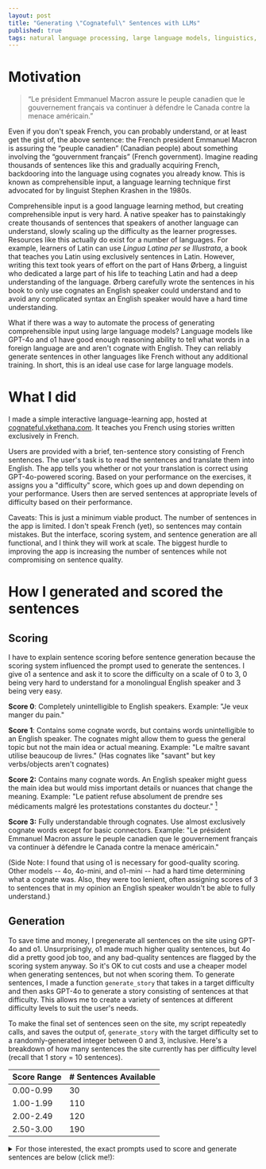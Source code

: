 ```yaml
---
layout: post
title: "Generating \"Cognateful\" Sentences with LLMs"
published: true
tags: natural language processing, large language models, linguistics, software projects
---
```


# Motivation
> “Le président Emmanuel Macron assure le peuple canadien que le gouvernement français va continuer à défendre le Canada contre la menace américain.”

Even if you don't speak French, you can probably understand, or at least get the gist of, the above sentence: the French president Emmanuel Macron is assuring the “peuple canadien” (Canadian people) about something involving the “gouvernment français” (French government). Imagine reading thousands of sentences like this and gradually acquiring French, backdooring into the language using cognates you already know. This is known as comprehensible input, a language learning technique first advocated for by linguist Stephen Krashen in the 1980s. 

Comprehensible input is a good language learning method, but creating comprehensible input is very hard. 
A native speaker has to painstakingly create thousands of sentences that speakers of another language can understand, slowly scaling up the difficulty as the learner progresses. 
Resources like this actually do exist for a number of languages. 
For example, learners of Latin can use *Lingua Latina per se Illustrata*, a book that teaches you Latin using exclusively sentences in Latin. 
However, writing this text took years of effort on the part of Hans Ørberg, a linguist who dedicated a large part of his life to teaching Latin and had a deep understanding of the language. 
Ørberg carefully wrote the sentences in his book to only use cognates an English speaker could understand and to avoid any complicated syntax an English speaker would have a hard time understanding. 

What if there was a way to automate the process of generating comprehensible input using large language models? 
Language models like GPT-4o and o1 have good enough reasoning ability to tell what words in a foreign language are and aren't cognate with English. 
They can reliably generate sentences in other languages like French without any additional training.
In short, this is an ideal use case for large language models.

# What I did
I made a simple interactive language-learning app, hosted at [cognateful.vkethana.com](https://cognateful.vkethana.com). It teaches you French using stories written exclusively in French.

Users are provided with a brief, ten-sentence story consisting of French sentences. The user's task is to read the sentences and translate them into English. 
The app tells you whether or not your translation is correct using GPT-4o-powered scoring. 
Based on your performance on the exercises, it assigns you a "difficulty" score, which goes up and down depending on your performance. 
Users then are served sentences at appropriate levels of difficulty based on their performance.

Caveats: This is just a minimum viable product. 
The number of sentences in the app is limited. 
I don't speak French (yet), so sentences may contain mistakes.
But the interface, scoring system, and sentence generation are all functional, and I think they will work at scale. 
The biggest hurdle to improving the app is increasing the number of sentences while not compromising on sentence quality.

# How I generated and scored the sentences
## Scoring
I have to explain sentence scoring before sentence generation because the scoring system influenced the prompt used to generate the sentences. 
I give o1 a sentence and ask it to score the difficulty on a scale of 0 to 3, 0 being very hard to understand for a monolingual English speaker and 3 being very easy.

**Score 0**: Completely unintelligible to English speakers.
Example: "Je veux manger du pain."
	
**Score 1**: Contains some cognate words, but contains words unintelligible to an English speaker. The cognates might allow them to guess the general topic but not the main idea or actual meaning. Example: "Le maître savant utilise beaucoup de livres." (Has cognates like "savant" but key verbs/objects aren\'t cognates)

**Score 2:** Contains many cognate words. An English speaker might guess the main idea but would miss important details or nuances that change the meaning. Example: "Le patient refuse absolument de prendre ses médicaments malgré les protestations constantes du docteur." [^fn-1]

**Score 3:** Fully understandable through cognates. Use almost exclusively cognate words except for basic connectors. Example: "Le président Emmanuel Macron assure le peuple canadien que le gouvernement français va continuer à défendre le Canada contre la menace américain."

(Side Note: I found that using o1 is necessary for good-quality scoring. 
Other models -- 4o, 4o-mini, and o1-mini -- had a hard time determining what a cognate was. Also, they were too lenient, often assigning scores of 3 to sentences that in my opinion an English speaker wouldn't be able to fully understand.)

## Generation
To save time and money, I pregenerate all sentences on the site using GPT-4o and o1. 
Unsurprisingly, o1 made much higher quality sentences, but 4o did a pretty good job too, and any bad-quality sentences are flagged by the scoring system anyway. So it's OK to cut costs and use a cheaper model when generating sentences, but not when scoring them.
To generate sentences, I made a function `generate_story` that takes in a target difficulty and then asks GPT-4o to generate a story consisting of sentences at that difficulty. This allows me to create a variety of sentences at different difficulty levels to suit the user's needs.

To make the final set of sentences seen on the site, my script repeatedly calls, and saves the output of, `generate_story` with the target difficulty set to a randomly-generated integer between 0 and 3, inclusive. 
Here's a breakdown of how many sentences the site currently has per difficulty level (recall that 1 story = 10 sentences). 

| Score Range | # Sentences Available |
|-------------|-----------------------|
| 0.00-0.99   | 30                    |
| 1.00-1.99   | 110                   |
| 2.00-2.49   | 120                   |
| 2.50-3.00   | 190                   |

<details>
<summary>
For those interested, the exact prompts used to score and generate sentences are below (click me!):
</summary>
<div  markdown="1">
```python
# Source code: https://github.com/vkethana/cognate_sentences
client = OpenAI(api_key=os.environ["OPENAI_API_KEY"])
language_codes = {
    'fr': 'French'
}
SENTENCE_GENERATION_MODEL = 'gpt-4o'
SENTENCE_SCORING_MODEL = 'o1-preview' # 'o1' doesn't work for some reason
 
def generate_story(lang_code, num_sentences, target_difficulty):
    system_prompt = f"""
    You are a fluent speaker of both {language_codes[lang_code]} and English.
    Generate exactly {num_sentences} {language_codes[lang_code]} sentences that:
    1. Form a coherent narrative where each sentence follows from the previous one
    2. Target difficulty level {target_difficulty} using these criteria:

        Level 0: Completely unintelligible to English speakers.
        Example: "Je veux manger du pain."

        Level 1: Contains some cognate words, but is largely unintelligible to an English speaker. The cognates might allow them to guess the general topic but not the actual meaning.
        Example: "Le maître savant utilise beaucoup de livres." (Has cognates like "savant" but key verbs/objects aren\'t cognates)

        Level 2: Contains many cognate words. An English speaker could understand the main idea but would miss important details or nuances that change the meaning.
        Example: "Le patient refuse absolument de prendre ses médicaments malgré les protestations constantes du docteur."
        An English speaker would get "patient refuses absolutely to take medications" and "constant protestations doctor" but might miss "his" and "despite", changing their understanding of whose medications and the relationship between the refusal and protestations.

        Level 3: Fully understandable through cognates. Use almost exclusively cognate words except for basic connectors.
        Example: "Le président Emmanuel Macron assure le peuple canadien que le gouvernement français va continuer à défendre le Canada contre la menace américain."

        DIFFICULTY TARGETING STRATEGIES:
        Difficulty 0: Use basic, high-frequency native vocabulary, avoid international words
        Difficulty 1: Use 25-30% cognates in non-crucial positions. Has cognates but leaves major meaning gaps.
        Difficulty 2: Use 50-60% cognates in main concept positions. Sentence is mostly understandable but has subtle meaning changes due to missed words\n
        Difficulty 3: Use 80-90% cognates, especially for key meaning-bearing words. Any small connecting words (le, que, etc.) can be ignored without losing meaning. Should be assigned sparingly - only when missed words don\'t change meaning\n

    {% raw %}Format your response as a JSON array of {num_sentences} objects:
    {{
        "sentence": "<Generated sentence>",
        "target_difficulty": {target_difficulty},
        "reasoning": "<Why this sentence matches difficulty. If this is not the first sentence, also explain why this continues the story from the previous sentence in this JSON array.>",
        "cognate_words": [<List of cognates used>]
    }}{% endraw %}

    Important: Each sentence must directly follow from the previous one to form a coherent story.
    Generate {num_sentences} sentences meeting these criteria (difficulty level and story continuation).
    Note: Please do not include Markdown formatting tags (```) in your response, as my parser will not be able to interpret them.
    """
    
    response = client.chat.completions.create(
        model=SENTENCE_GENERATION_MODEL,
        messages=[{'role': 'user', 'content': system_prompt}],
        temperature=1.0
    )
    
    # Parse generated sentences
    return json.loads(response.choices[0].message.content)

def gpt_scored_rubric_batch(sentences):
    '''
    Score multiple French sentences at once using GPT-4.

    Args:
        sentences: List of sentences to score
    Returns:
        List of scoring results
    '''

    system_prompt = f"""
    You are an expert in French to English translation. I will give you {len(sentences)} sentences in French, and I want you to score each of them on a scale from 0-3 using the following rubric:

    0: Completely unintelligible to English speakers.
    Example: "Je veux manger du pain."

    1: Contains some cognate words, but contains words unintelligible to an English speaker. The cognates might allow them to guess the general topic but not the main idea or actual meaning.
    Example: "Le maître savant utilise beaucoup de livres." (Has cognates like "savant" but key verbs/objects aren\'t cognates)

    2: Contains many cognate words. An English speaker might guess the main idea but would miss important details or nuances that change the meaning.
    Example: "Le patient refuse absolument de prendre ses médicaments malgré les protestations constantes du docteur."
    An English speaker would get "patient refuses absolutely to take medications" and "constant protestations doctor" but might miss "his" and "despite", changing their understanding of whose medications and the relationship between the refusal and protestations.

    3: Fully understandable through cognates. Use almost exclusively cognate words except for basic connectors.
    Example: "Le président Emmanuel Macron assure le peuple canadien que le gouvernement français va continuer à défendre le Canada contre la menace américain."

    Important scoring notes:
    - Score 0 sentences have little to no cognates
    - Score 1 sentences have cognates but leave major meaning gaps
    - Score 2 sentences are mostly understandable but have subtle meaning changes due to missed words
    - Score 3 should be assigned sparingly - only when missed words don’t change meaning

    {% raw %}For each sentence, provide a JSON object with these fields:
    {{
      "sentence": "<Sentence>",
      "cognate_words": [<List of Cognate Words>],
      "reasoning": "<Reasoning for the score>",
      "score": <Numerical for the Sentence (0-3)>
    }} {% endraw %}

    Please format your response as a JSON array of these objects. You should have {len(sentences)} objects in your array.

    Here are the sentences to score:
    {json.dumps(sentences, ensure_ascii=False)}
    Note: Please do not include Markdown formatting tags (```) in your response, as my parser will not be able to interpret them.
    """

    completion = client.chat.completions.create(
        model=SENTENCE_SCORING_MODEL,
        messages=[
            {'role': 'user', 'content': system_prompt}
        ],
        temperature=1
    )
    
    response_text = completion.choices[0].message.content.strip()
    try:
        results = json.loads(response_text)
        return results
    except json.JSONDecodeError:
        print("Error: Failed to decode JSON from the response.")
        raise
```
</div>
</details>
# Approaches that didn't work
- **Sentence starters:** 
I was initially worried that repeatedly asking the model to generate sentences would result in the same stories being generated over and over. 
To deal with this, I modified my prompt to randomly pick a sentence starter from a hardcoded list of unfinished French sentences. I then asked the model to generate sentences which continued off the sentence starter.
This works, but I eventually got rid of it and found that the sentences were still diverse enough.
- **Live generation:**
Rather than pre-generating the sentences, I originally thought about generating them on the spot and feeding the model with information about the user's past performance.
But pre-generating sentences is cheaper, and we can still adapt to the user's performance using the scoring system.
- **Cognate ratios:**
Originally, I scored sentences using a weighted combination of GPT-4's judgments and the percentage of cognate words in the sentence. 
This is a bad idea because it treats all cognate words equally. 
For example, "ouvre" and "technologie" are both cognates but the latter is much easier to understand.
I plan to return to this idea, using a system that gives better scores to some cognate words.

# Engineering Tricks I learned
- **Chain of Thought Prompting**: I tell the model to reason through its scoring and generation process. This substantially reduces hallucinations and improves the output quality of weaker models.
For example, my prompt for sentence scoring tells the LM to use the following output in its response:

```json
    {
      "sentence": "<Sentence>",
      "cognate_words": "[<List of Cognate Words>]",
      "reasoning": "<Reasoning for the score>",
      "score": "<Numerical for the Sentence (0-3)>"
    }
```
- **Batching LLM calls to reduce inference costs:** Sentences are generated and scored in batches of 10, which brings down the cost and time of generating and scoring stories a lot.
- **Require JSON outputs:** I wasted a lot of time trying to get the LM to output in a format that was easy to parse in Python. Eventually I realized that JSON outputs were perfect for this situation. 
Anecdotally, it feels like formatting-related hallucinations are less common when the model is tasked with outputting JSON and not some special, user-defined format. 

# Findings
Some cognate words have a stronger association with high-scoring sentences than others. 
For example, *université* and *enthousiasme* have average scores of 3.00, whereas *recherches* and *ouvre* have average scores of 1.67. 
These findings might seem obvious at first glance, but it's proof that the scoring function is doing something right!
Cognates that are very easy to understand receive high scores. 
More difficult or obscure cognates receive lower scores.
Here's a non-exhaustive table of some cognates and the average scores of the sentences containing them.

| 1.00 - 1.99         | 2.00 - 2.99                                | 3.00              |
|---------------------|--------------------------------------------|-------------------|
| arbre               | internationale                            | université        |
| mystérieux          | succès                                    | applaudissent     |
| Après               | célèbre                                   | admire            |
| impatience          | présente                                  | directeur         |
| forêt               | entier                                    | exposition        |
| ensemble            | Paris                                     | annonce           |
| ouvre               | musée                                     | communauté        |
| contribution        | musicien                                  | invitation        |
| recherches          | moderne                                   | accepte           |
| chat                | nouvelle                                  | enthousiasme      |
| Thomas              | organise                                  | révolutionnaire   |
| cuisine             | principal                                 | invite            |
| porte               | problème                                  | technologie       |
| lit                 | académique                                | immédiatement     |
| Luc                 | économique                                | planifier         |
| soleil              | voyager                                   | collection        |
| mais                | secret                                    | objet             |
| entre               | performance                               | éducation         |
| livre               | formule                                   | thème             |
| cherche             | incroyable                                |                   |
|                     | monde                                     |                   |
|                     | professeur                                |                   |
|                     | conférence                                |                   |

# Features I want to add
- Scale up the number of sentences in the app.
- Bring back beam search for sentence generation: Currently I'm making stories by generating 10 sentences at once. A better, but slower and more costly, way to get high-scoring sentences is to generate many options, expand the highest-scoring ones, and discard the rest, gradually building up the stories.
- Remove all English from the UI. Instead, express UI functions using images and icons. Any words which appear on the screen should be in the target language, not English, in order to immerse the user as much as possible.
- Come up with better heuristics for bumping up and down the user's difficulty score based on their performance. Right now, we simply decrement / increment the user's difficulty by 0.10 for each correct or incorrect answer. (Note that lower difficulty values = harder, not easier, sentences)
- **Improve sentence scoring:** I think that this is the hardest part of this project and that there are a lot of ways I could improve the sentence scoring. 
For example, I could modify the scoring system to use a weighted combination[^fn-2] of two things: GPT-4 judgement scoring and the presence of certain high-scoring cognate words (see "Findings" above).
- Add support for languages other than English.

# How you can help
If you're familar with NLP and/or software development, you can help out by suggesting solutions to the following blockers that I'm currently facing. Leave a comment below!
- **Cheaper and faster scoring**:
Is there a cheaper, more scalable way to score sentences than what I've described here?
Using models other than o1 results in bad quality sentences.
Using non LLM-powered scoring misses the nuances of what makes a sentence easy or hard to understand. 
- **More intuitive UI**: Users should be able to understand how the app works without reading an entire blog post about it. How can we engineer the UI so that it's obvious how to use the app?
- **Better gameplay loop**: Right now, all the user does is read sentences, translate them, and watch their score go up or down.
How can we make the app more fun?

----- 
[^fn-1]: Justification: An English speaker would get "patient refuses absolutely to take medications" and "constant protestations doctor" but might miss "his" and "despite", changing their understanding of whose medications and the relationship between the refusal and protestations.
[^fn-2]: Special thanks to CS PhD student Nicholas Tomlin for suggesting this system for sentence scoring, as well as many other helpful ideas regarding the app's UI and sentence generation.
